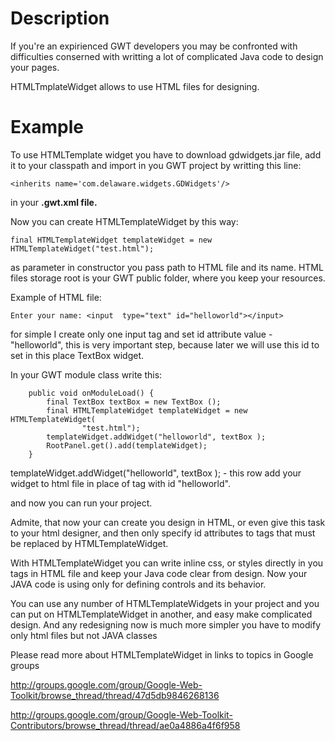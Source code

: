 # Description #
If you're an expirienced GWT developers you may be confronted with difficulties conserned with writting a lot of complicated Java code to design your pages.

HTMLTmplateWidget allows to use HTML files for designing.

# Example #
To use HTMLTemplate widget you have to download gdwidgets.jar file, add it to your classpath and import in you GWT project by writting this line:

```
<inherits name='com.delaware.widgets.GDWidgets'/>
```

in your **.gwt.xml file.**

Now you can create HTMLTemplateWidget by this way:

```
final HTMLTemplateWidget templateWidget = new HTMLTemplateWidget("test.html");
```

as parameter in constructor you pass path to HTML file and its name. HTML files storage root is your GWT public folder, where you keep your resources.

Example of HTML file:

```
Enter your name: <input  type="text" id="helloworld"></input>
```

for simple I create only one input tag and set id attribute value - "helloworld", this is very important step, because later we will use this id to set in this place TextBox widget.

In your GWT module class write this:
```
	public void onModuleLoad() {
		final TextBox textBox = new TextBox ();
		final HTMLTemplateWidget templateWidget = new HTMLTemplateWidget(
				"test.html");
		templateWidget.addWidget("helloworld", textBox );
		RootPanel.get().add(templateWidget);
	}
```

templateWidget.addWidget("helloworld", textBox ); - this row add your widget to html file in place of tag with id "helloworld".

and now you can run your project.

Admite, that now your can create you design in HTML, or even give this task to your html designer, and then only specify id attributes to tags that must be replaced by HTMLTemplateWidget.

With HTMLTemplateWidget you can write inline css, or styles directly in you tags in HTML file and keep your Java code clear from design. Now your JAVA code is using only for defining controls and its behavior.

You can use any number of HTMLTemplateWidgets in your project and you can put on HTMLTemplateWidget in another, and easy make complicated design. And any redesigning now is much more simpler you have to modify only html files but not JAVA classes

Please read more about HTMLTemplateWidget in links to topics in Google groups

http://groups.google.com/group/Google-Web-Toolkit/browse_thread/thread/47d5db9846268136

http://groups.google.com/group/Google-Web-Toolkit-Contributors/browse_thread/thread/ae0a4886a4f6f958
